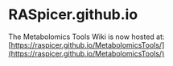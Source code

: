 # RASpicer.github.io

The Metabolomics Tools Wiki is now hosted at: [https://raspicer.github.io/MetabolomicsTools/](https://raspicer.github.io/MetabolomicsTools/)
